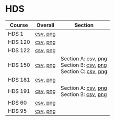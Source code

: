 # HDS

| Course | Overall | Section |
| ------ | ------- | ------- |
| HDS 1 | [csv](https://github.com/UCSD-Historical-Enrollment-Data/2024Spring/blob/main/overall/HDS%201.csv), [png](https://raw.githubusercontent.com/UCSD-Historical-Enrollment-Data/2024Spring/main/plot_overall/HDS%201.png) |  |
| HDS 120 | [csv](https://github.com/UCSD-Historical-Enrollment-Data/2024Spring/blob/main/overall/HDS%20120.csv), [png](https://raw.githubusercontent.com/UCSD-Historical-Enrollment-Data/2024Spring/main/plot_overall/HDS%20120.png) |  |
| HDS 122 | [csv](https://github.com/UCSD-Historical-Enrollment-Data/2024Spring/blob/main/overall/HDS%20122.csv), [png](https://raw.githubusercontent.com/UCSD-Historical-Enrollment-Data/2024Spring/main/plot_overall/HDS%20122.png) |  |
| HDS 150 | [csv](https://github.com/UCSD-Historical-Enrollment-Data/2024Spring/blob/main/overall/HDS%20150.csv), [png](https://raw.githubusercontent.com/UCSD-Historical-Enrollment-Data/2024Spring/main/plot_overall/HDS%20150.png) | Section A: [csv](https://github.com/UCSD-Historical-Enrollment-Data/2024Spring/blob/main/section/HDS%20150_A.csv), [png](https://raw.githubusercontent.com/UCSD-Historical-Enrollment-Data/2024Spring/main/plot_section/HDS%20150_A.png)<br>Section B: [csv](https://github.com/UCSD-Historical-Enrollment-Data/2024Spring/blob/main/section/HDS%20150_B.csv), [png](https://raw.githubusercontent.com/UCSD-Historical-Enrollment-Data/2024Spring/main/plot_section/HDS%20150_B.png)<br>Section C: [csv](https://github.com/UCSD-Historical-Enrollment-Data/2024Spring/blob/main/section/HDS%20150_C.csv), [png](https://raw.githubusercontent.com/UCSD-Historical-Enrollment-Data/2024Spring/main/plot_section/HDS%20150_C.png) |
| HDS 181 | [csv](https://github.com/UCSD-Historical-Enrollment-Data/2024Spring/blob/main/overall/HDS%20181.csv), [png](https://raw.githubusercontent.com/UCSD-Historical-Enrollment-Data/2024Spring/main/plot_overall/HDS%20181.png) |  |
| HDS 191 | [csv](https://github.com/UCSD-Historical-Enrollment-Data/2024Spring/blob/main/overall/HDS%20191.csv), [png](https://raw.githubusercontent.com/UCSD-Historical-Enrollment-Data/2024Spring/main/plot_overall/HDS%20191.png) | Section A: [csv](https://github.com/UCSD-Historical-Enrollment-Data/2024Spring/blob/main/section/HDS%20191_A.csv), [png](https://raw.githubusercontent.com/UCSD-Historical-Enrollment-Data/2024Spring/main/plot_section/HDS%20191_A.png)<br>Section B: [csv](https://github.com/UCSD-Historical-Enrollment-Data/2024Spring/blob/main/section/HDS%20191_B.csv), [png](https://raw.githubusercontent.com/UCSD-Historical-Enrollment-Data/2024Spring/main/plot_section/HDS%20191_B.png) |
| HDS 60 | [csv](https://github.com/UCSD-Historical-Enrollment-Data/2024Spring/blob/main/overall/HDS%2060.csv), [png](https://raw.githubusercontent.com/UCSD-Historical-Enrollment-Data/2024Spring/main/plot_overall/HDS%2060.png) |  |
| HDS 95 | [csv](https://github.com/UCSD-Historical-Enrollment-Data/2024Spring/blob/main/overall/HDS%2095.csv), [png](https://raw.githubusercontent.com/UCSD-Historical-Enrollment-Data/2024Spring/main/plot_overall/HDS%2095.png) |  |
